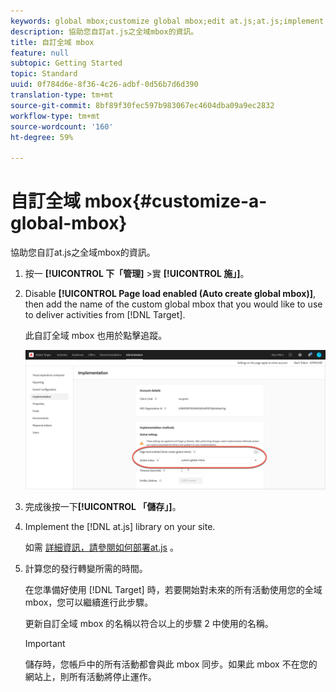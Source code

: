 ```yaml
---
keywords: global mbox;customize global mbox;edit at.js;at.js;implement at.js
description: 協助您自訂at.js之全域mbox的資訊。
title: 自訂全域 mbox
feature: null
subtopic: Getting Started
topic: Standard
uuid: 0f784d6e-8f36-4c26-adbf-0d56b7d6d390
translation-type: tm+mt
source-git-commit: 8bf89f30fec597b983067ec4604dba09a9ec2832
workflow-type: tm+mt
source-wordcount: '160'
ht-degree: 59%

---
```



# 自訂全域 mbox{#customize-a-global-mbox}

協助您自訂at.js之全域mbox的資訊。

1. 按一 **[!UICONTROL 下「管理]** >實 **[!UICONTROL 施」]**。

1. Disable **[!UICONTROL Page load enabled (Auto create global mbox)]**, then add the name of the custom global mbox that you would like to use to deliver activities from [!DNL Target].

   此自訂全域 mbox 也用於點擊追蹤。

   ![custom-global-mbox](/help/c-implementing-target/c-implementing-target-for-client-side-web/t-mbox-download/c-understanding-global-mbox/assets/custom-global-mbox.png)

1. 完成後按一下&#x200B;**[!UICONTROL 「儲存」]**。

1. Implement the [!DNL at.js] library on your site.

   如需 [詳細資訊，請參閱如何部署at.js](/help/c-implementing-target/c-implementing-target-for-client-side-web/how-to-deployatjs/how-to-deployatjs.md) 。

1. 計算您的發行轉變所需的時間。

   在您準備好使用 [!DNL Target] 時，若要開始對未來的所有活動使用您的全域 mbox，您可以繼續進行此步驟。

   更新自訂全域 mbox 的名稱以符合以上的步驟 2 中使用的名稱。

   >[!IMPORTANT]
   >
   >儲存時，您帳戶中的所有活動都會與此 mbox 同步。如果此 mbox 不在您的網站上，則所有活動將停止運作。

